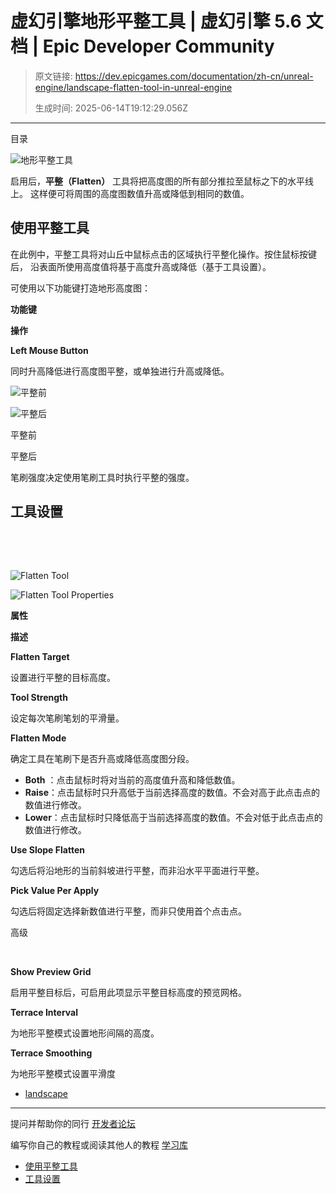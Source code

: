 # 虚幻引擎地形平整工具 | 虚幻引擎 5.6 文档 | Epic Developer Community

> 原文链接: https://dev.epicgames.com/documentation/zh-cn/unreal-engine/landscape-flatten-tool-in-unreal-engine
> 
> 生成时间: 2025-06-14T19:12:29.056Z

---

目录

![地形平整工具](https://dev.epicgames.com/community/api/documentation/image/c8027f7e-81f5-413a-a1f1-617128746777?resizing_type=fill&width=1920&height=335)

启用后，**平整（Flatten）** 工具将把高度图的所有部分推拉至鼠标之下的水平线上。 这样便可将周围的高度图数值升高或降低到相同的数值。

## 使用平整工具

在此例中，平整工具将对山丘中鼠标点击的区域执行平整化操作。按住鼠标按键后， 沿表面所使用高度值将基于高度升高或降低（基于工具设置）。

可使用以下功能键打造地形高度图：

**功能键**

**操作**

**Left Mouse Button**

同时升高降低进行高度图平整，或单独进行升高或降低。

![平整前](https://d1iv7db44yhgxn.cloudfront.net/documentation/images/41536550-1c31-44b0-9087-30ac59793cfb/01-before-flattening.png "Before Flattening")

![平整后](https://d1iv7db44yhgxn.cloudfront.net/documentation/images/6fa2731b-d720-4ed1-8258-9f41394b9562/02-after-flattening.png "After Flattening")

平整前

平整后

笔刷强度决定使用笔刷工具时执行平整的强度。

## 工具设置

 

 

![Flatten Tool](https://d1iv7db44yhgxn.cloudfront.net/documentation/images/115dc24e-52a6-4cf3-953e-1f977d31d4cd/03-flatten-tool.png "Flatten Tool")

![Flatten Tool Properties](https://d1iv7db44yhgxn.cloudfront.net/documentation/images/a403dc4f-e350-4acc-9fd5-2f467305b074/04-flatten-tool-properties.png "Flatten Tool Properties")

**属性**

**描述**

**Flatten Target**

设置进行平整的目标高度。

**Tool Strength**

设定每次笔刷笔划的平滑量。

**Flatten Mode**

确定工具在笔刷下是否升高或降低高度图分段。

-   **Both** ：点击鼠标时将对当前的高度值升高和降低数值。
-   **Raise**：点击鼠标时只升高低于当前选择高度的数值。不会对高于此点击点的数值进行修改。
-   **Lower**：点击鼠标时只降低高于当前选择高度的数值。不会对低于此点击点的数值进行修改。

**Use Slope Flatten**

勾选后将沿地形的当前斜坡进行平整，而非沿水平平面进行平整。

**Pick Value Per Apply**

勾选后将固定选择新数值进行平整，而非只使用首个点击点。

高级

 

**Show Preview Grid**

启用平整目标后，可启用此项显示平整目标高度的预览网格。

**Terrace Interval**

为地形平整模式设置地形间隔的高度。

**Terrace Smoothing**

为地形平整模式设置平滑度

-   [landscape](https://dev.epicgames.com/community/search?query=landscape)

* * *

提问并帮助你的同行 [开发者论坛](https://forums.unrealengine.com/categories?tag=unreal-engine)

编写你自己的教程或阅读其他人的教程 [学习库](https://dev.epicgames.com/community/unreal-engine/learning)

-   [使用平整工具](/documentation/zh-cn/unreal-engine/landscape-flatten-tool-in-unreal-engine#%E4%BD%BF%E7%94%A8%E5%B9%B3%E6%95%B4%E5%B7%A5%E5%85%B7)
-   [工具设置](/documentation/zh-cn/unreal-engine/landscape-flatten-tool-in-unreal-engine#%E5%B7%A5%E5%85%B7%E8%AE%BE%E7%BD%AE)